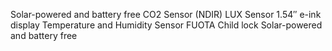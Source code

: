Solar-powered and battery free
CO2 Sensor (NDIR)
LUX Sensor
1.54″ e-ink display
Temperature and Humidity Sensor
FUOTA
Child lock
Solar-powered and battery free
